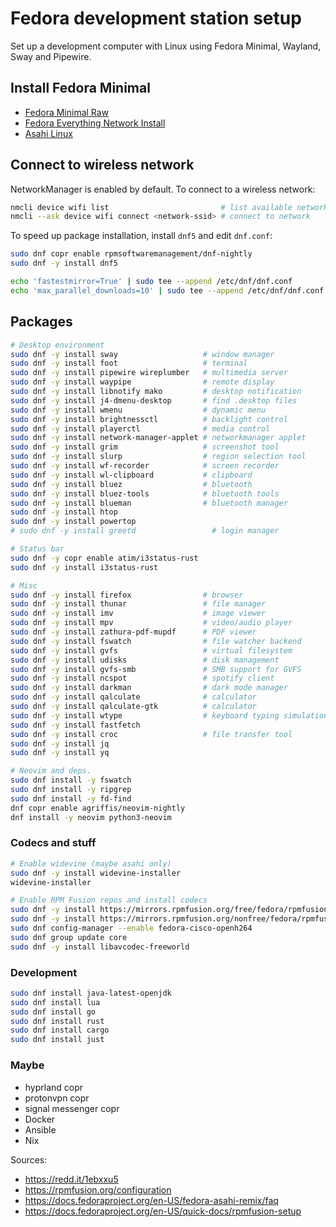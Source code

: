 # Fedora development station setup

Set up a development computer with Linux using Fedora Minimal, Wayland, Sway and Pipewire.

## Install Fedora Minimal

* [Fedora Minimal Raw](https://fedoraproject.org/spins/minimal/download)
* [Fedora Everything Network Install](https://fedoraproject.org/everything/download)
* [Asahi Linux](https://asahilinux.org)

## Connect to wireless network

NetworkManager is enabled by default. To connect to a wireless network:

```sh
nmcli device wifi list                         # list available networks
nmcli --ask device wifi connect <network-ssid> # connect to network
```

To speed up package installation, install `dnf5` and edit `dnf.conf`:

```sh
sudo dnf copr enable rpmsoftwaremanagement/dnf-nightly
sudo dnf -y install dnf5

echo 'fastestmirror=True' | sudo tee --append /etc/dnf/dnf.conf
echo 'max_parallel_downloads=10' | sudo tee --append /etc/dnf/dnf.conf
```

## Packages

```sh
# Desktop environment
sudo dnf -y install sway                   # window manager
sudo dnf -y install foot                   # terminal
sudo dnf -y install pipewire wireplumber   # multimedia server
sudo dnf -y install waypipe                # remote display
sudo dnf -y install libnotify mako         # desktop notification
sudo dnf -y install j4-dmenu-desktop       # find .desktop files
sudo dnf -y install wmenu                  # dynamic menu
sudo dnf -y install brightnessctl          # backlight control
sudo dnf -y install playerctl              # media control
sudo dnf -y install network-manager-applet # networkmanager applet
sudo dnf -y install grim                   # screenshot tool
sudo dnf -y install slurp                  # region selection tool
sudo dnf -y install wf-recorder            # screen recorder
sudo dnf -y install wl-clipboard           # clipboard
sudo dnf -y install bluez                  # bluetooth
sudo dnf -y install bluez-tools            # bluetooth tools
sudo dnf -y install blueman                # bluetooth manager
sudo dnf -y install htop
sudo dnf -y install powertop
# sudo dnf -y install greetd                 # login manager

# Status bar
sudo dnf -y copr enable atim/i3status-rust
sudo dnf -y install i3status-rust

# Misc
sudo dnf -y install firefox                # browser
sudo dnf -y install thunar                 # file manager
sudo dnf -y install imv                    # image viewer
sudo dnf -y install mpv                    # video/audio player
sudo dnf -y install zathura-pdf-mupdf      # PDF viewer
sudo dnf -y install fswatch                # file watcher backend
sudo dnf -y install gvfs                   # virtual filesystem
sudo dnf -y install udisks                 # disk management
sudo dnf -y install gvfs-smb               # SMB support for GVFS
sudo dnf -y install ncspot                 # spotify client
sudo dnf -y install darkman                # dark mode manager
sudo dnf -y install qalculate              # calculator
sudo dnf -y install qalculate-gtk          # calculator
sudo dnf -y install wtype                  # keyboard typing simulation
sudo dnf -y install fastfetch
sudo dnf -y install croc                   # file transfer tool
sudo dnf -y install jq
sudo dnf -y install yq

# Neovim and deps.
sudo dnf install -y fswatch
sudo dnf install -y ripgrep
sudo dnf install -y fd-find
dnf copr enable agriffis/neovim-nightly
dnf install -y neovim python3-neovim
```

### Codecs and stuff

```sh
# Enable widevine (maybe asahi only)
sudo dnf -y install widevine-installer
widevine-installer

# Enable RPM Fusion repos and install codecs
sudo dnf -y install https://mirrors.rpmfusion.org/free/fedora/rpmfusion-free-release-$(rpm -E %fedora).noarch.rpm
sudo dnf -y install https://mirrors.rpmfusion.org/nonfree/fedora/rpmfusion-nonfree-release-$(rpm -E %fedora).noarch.rpm
sudo dnf config-manager --enable fedora-cisco-openh264
sudo dnf group update core
sudo dnf -y install libavcodec-freeworld
```

### Development

```sh
sudo dnf install java-latest-openjdk
sudo dnf install lua
sudo dnf install go
sudo dnf install rust
sudo dnf install cargo
sudo dnf install just
```

### Maybe

* hyprland copr
* protonvpn copr
* signal messenger copr
* Docker
* Ansible
* Nix

Sources:

* https://redd.it/1ebxxu5
* https://rpmfusion.org/configuration
* https://docs.fedoraproject.org/en-US/fedora-asahi-remix/faq
* https://docs.fedoraproject.org/en-US/quick-docs/rpmfusion-setup
